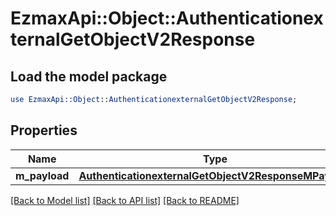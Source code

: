 # EzmaxApi::Object::AuthenticationexternalGetObjectV2Response

## Load the model package
```perl
use EzmaxApi::Object::AuthenticationexternalGetObjectV2Response;
```

## Properties
Name | Type | Description | Notes
------------ | ------------- | ------------- | -------------
**m_payload** | [**AuthenticationexternalGetObjectV2ResponseMPayload**](AuthenticationexternalGetObjectV2ResponseMPayload.md) |  | 

[[Back to Model list]](../README.md#documentation-for-models) [[Back to API list]](../README.md#documentation-for-api-endpoints) [[Back to README]](../README.md)


